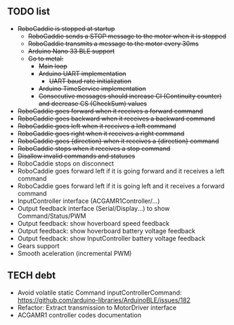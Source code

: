 ## TODO list

- ~~RoboCaddie is stopped at startup~~
  - ~~RoboCaddie sends a STOP message to the motor when it is stopped~~
  - ~~RoboCaddie transmits a message to the motor every 30ms~~
  - ~~Arduino Nano 33 BLE support~~
  - ~~Go to metal:~~
    - ~~Main loop~~
    - ~~Arduino UART implementation~~
      - ~~UART baud rate initialization~~
    - ~~Arduino TimeService implementation~~
    - ~~Consecutive messages should increase CI (Continuity counter) and decrease CS (CheckSum) values~~
- ~~RoboCaddie goes forward when it receives a forward command~~
- ~~RoboCaddie goes backward when it receives a backward command~~
- ~~RoboCaddie goes left when it receives a left command~~
- ~~RoboCaddie goes right when it receives a right command~~
- ~~RoboCaddie goes {direction} when it receives a {direction} command~~
- ~~RoboCaddie stops when it receives a stop command~~
- ~~Disallow invalid commands and statuses~~
- RoboCaddie stops on disconnect
- RoboCaddie goes forward left if it is going forward and it receives a left command
- RoboCaddie goes forward left if it is going left and it receives a forward command
- InputController interface (ACGAMR1Controller/...)
- Output feedback interface (Serial/Display...) to show Command/Status/PWM
- Output feedback: show hoverboard speed feedback
- Output feedback: show hoverboard battery voltage feedback
- Output feedback: show InputController battery voltage feedback
- Gears support
- Smooth aceleration (incremental PWM)


## TECH debt

- Avoid volatile static Command inputControllerCommand: https://github.com/arduino-libraries/ArduinoBLE/issues/182 
- Refactor: Extract transmission to MotorDriver interface
- ACGAMR1 controller codes documentation
